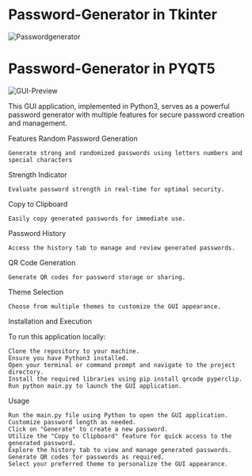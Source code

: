 # Password-Generator in Tkinter

![Passwordgenerator](https://user-images.githubusercontent.com/82821548/133645298-ce2d7f98-340f-4c7f-bfc1-7fe4aad06226.gif)

# Password-Generator in PYQT5 
![GUI-Preview](https://github.com/TanvirTian/Password-Generator/assets/82821548/dae396ab-0487-4664-87b9-ce355b40451e)





This GUI application, implemented in Python3, serves as a powerful password generator with multiple features for secure password creation and management.

Features
Random Password Generation

    Generate strong and randomized passwords using letters numbers and special characters

Strength Indicator

    Evaluate password strength in real-time for optimal security.

Copy to Clipboard

    Easily copy generated passwords for immediate use.

Password History

    Access the history tab to manage and review generated passwords.

QR Code Generation

    Generate QR codes for password storage or sharing.

Theme Selection

    Choose from multiple themes to customize the GUI appearance.

Installation and Execution

To run this application locally:

    Clone the repository to your machine.
    Ensure you have Python3 installed.
    Open your terminal or command prompt and navigate to the project directory.
    Install the required libraries using pip install qrcode pyperclip.
    Run python main.py to launch the GUI application.

Usage

    Run the main.py file using Python to open the GUI application.
    Customize password length as needed.
    Click on "Generate" to create a new password.
    Utilize the "Copy to Clipboard" feature for quick access to the generated password.
    Explore the history tab to view and manage generated passwords.
    Generate QR codes for passwords as required.
    Select your preferred theme to personalize the GUI appearance.
